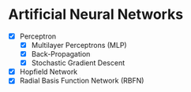 # Artificial Neural Networks

- [x] Perceptron
    - [x] Multilayer Perceptrons (MLP)
    - [x] Back-Propagation
    - [x] Stochastic Gradient Descent
- [x] Hopfield Network
- [x] Radial Basis Function Network (RBFN)